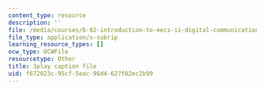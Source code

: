 ```yaml
---
content_type: resource
description: ''
file: /media/courses/6-02-introduction-to-eecs-ii-digital-communication-systems-fall-2012/f672023c95cf5eac96d4627f02ec2b99_5YyUArlg8Sg.vtt
file_type: application/x-subrip
learning_resource_types: []
ocw_type: OCWFile
resourcetype: Other
title: 3play caption file
uid: f672023c-95cf-5eac-96d4-627f02ec2b99
---
```

